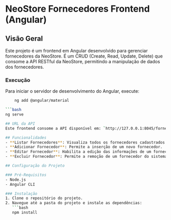 # NeoStore Fornecedores Frontend (Angular)

## Visão Geral
Este projeto é um frontend em Angular desenvolvido para gerenciar fornecedores da NeoStore. É um CRUD (Create, Read, Update, Delete) que consome a API RESTful da NeoStore, permitindo a manipulação de dados dos fornecedores.

### Execução
Para iniciar o servidor de desenvolvimento do Angular, execute:
```bash
    ng add @angular/material

```bash
ng serve

## URL da API
Este frontend consome a API disponível em: `http://127.0.0.1:8045/fornecedores`.

## Funcionalidades
- **Listar Fornecedores**: Visualiza todos os fornecedores cadastrados.
- **Adicionar Fornecedor**: Permite a inserção de um novo fornecedor.
- **Editar Fornecedor**: Habilita a edição das informações de um fornecedor existente.
- **Excluir Fornecedor**: Permite a remoção de um fornecedor do sistema.

## Configuração do Projeto

### Pré-Requisitos
- Node.js
- Angular CLI

### Instalação
1. Clone o repositório do projeto.
2. Navegue até a pasta do projeto e instale as dependências:
   ```bash
   npm install



